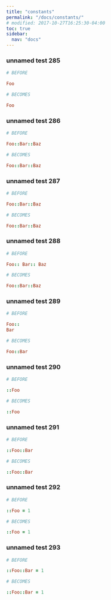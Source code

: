 ```yaml
---
title: "constants"
permalink: "/docs/constants/"
# modified: 2017-10-27T16:25:30-04:00
toc: true
sidebar:
  nav: "docs"
---
```

### unnamed test 285
```ruby
# BEFORE

Foo

```
```ruby
# BECOMES

Foo

```
### unnamed test 286
```ruby
# BEFORE

Foo::Bar::Baz

```
```ruby
# BECOMES

Foo::Bar::Baz

```
### unnamed test 287
```ruby
# BEFORE

Foo::Bar::Baz

```
```ruby
# BECOMES

Foo::Bar::Baz

```
### unnamed test 288
```ruby
# BEFORE

Foo:: Bar:: Baz

```
```ruby
# BECOMES

Foo::Bar::Baz

```
### unnamed test 289
```ruby
# BEFORE

Foo:: 
Bar

```
```ruby
# BECOMES

Foo::Bar

```
### unnamed test 290
```ruby
# BEFORE

::Foo

```
```ruby
# BECOMES

::Foo

```
### unnamed test 291
```ruby
# BEFORE

::Foo::Bar

```
```ruby
# BECOMES

::Foo::Bar

```
### unnamed test 292
```ruby
# BEFORE

::Foo = 1

```
```ruby
# BECOMES

::Foo = 1

```
### unnamed test 293
```ruby
# BEFORE

::Foo::Bar = 1

```
```ruby
# BECOMES

::Foo::Bar = 1
```
